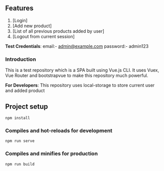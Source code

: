 ## Features
1. [Login]
2. [Add new product]
3. [List of all previous products added by user]
4. [Logout from current session]

**Test Credentials**:
email:- admin@example.com
password:- admin123

### Introduction

This is a test repository which is a SPA built using Vue.js CLI. It uses Vuex, Vue Router and bootstrapvue to make this repository much powerful.

**For Developers**:
This repository uses local-storage to store current user and added product

## Project setup
```
npm install
```

### Compiles and hot-reloads for development
```
npm run serve
```

### Compiles and minifies for production
```
npm run build
```

